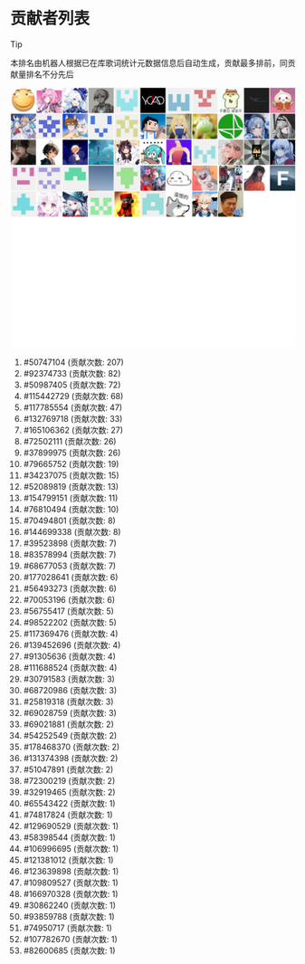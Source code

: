 # 贡献者列表

> [!TIP]
> 本排名由机器人根据已在库歌词统计元数据信息后自动生成，贡献最多排前，同贡献量排名不分先后

![贡献者头像画廊](./CONTRIBUTORS.svg)

1. #50747104 (贡献次数: 207)
2. #92374733 (贡献次数: 82)
3. #50987405 (贡献次数: 72)
4. #115442729 (贡献次数: 68)
5. #117785554 (贡献次数: 47)
6. #132769718 (贡献次数: 33)
7. #165106362 (贡献次数: 27)
8. #72502111 (贡献次数: 26)
9. #37899975 (贡献次数: 26)
10. #79665752 (贡献次数: 19)
11. #34237075 (贡献次数: 15)
12. #52089819 (贡献次数: 13)
13. #154799151 (贡献次数: 11)
14. #76810494 (贡献次数: 10)
15. #70494801 (贡献次数: 8)
16. #144699338 (贡献次数: 8)
17. #39523898 (贡献次数: 7)
18. #83578994 (贡献次数: 7)
19. #68677053 (贡献次数: 7)
20. #177028641 (贡献次数: 6)
21. #56493273 (贡献次数: 6)
22. #70053196 (贡献次数: 6)
23. #56755417 (贡献次数: 5)
24. #98522202 (贡献次数: 5)
25. #117369476 (贡献次数: 4)
26. #139452696 (贡献次数: 4)
27. #91305636 (贡献次数: 4)
28. #111688524 (贡献次数: 4)
29. #30791583 (贡献次数: 3)
30. #68720986 (贡献次数: 3)
31. #25819318 (贡献次数: 3)
32. #69028759 (贡献次数: 3)
33. #69021881 (贡献次数: 2)
34. #54252549 (贡献次数: 2)
35. #178468370 (贡献次数: 2)
36. #131374398 (贡献次数: 2)
37. #51047891 (贡献次数: 2)
38. #72300219 (贡献次数: 2)
39. #32919465 (贡献次数: 2)
40. #65543422 (贡献次数: 1)
41. #74817824 (贡献次数: 1)
42. #129690529 (贡献次数: 1)
43. #58398544 (贡献次数: 1)
44. #106996695 (贡献次数: 1)
45. #121381012 (贡献次数: 1)
46. #123639898 (贡献次数: 1)
47. #109809527 (贡献次数: 1)
48. #166970328 (贡献次数: 1)
49. #30862240 (贡献次数: 1)
50. #93859788 (贡献次数: 1)
51. #74950717 (贡献次数: 1)
52. #107782670 (贡献次数: 1)
53. #82600685 (贡献次数: 1)
